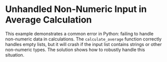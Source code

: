 # Unhandled Non-Numeric Input in Average Calculation

This example demonstrates a common error in Python: failing to handle non-numeric data in calculations. The `calculate_average` function correctly handles empty lists, but it will crash if the input list contains strings or other non-numeric types.  The solution shows how to robustly handle this situation.